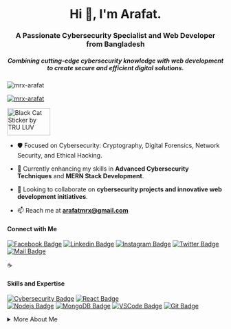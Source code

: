 <h1 align="center">Hi 👋, I'm Arafat.</h1>
<h3 align="center">A Passionate Cybersecurity Specialist and Web Developer from Bangladesh</h3>
<h5 align="center">Combining cutting-edge cybersecurity knowledge with web development to create secure and efficient digital solutions.</h5>

<p align="left"> <img src="https://komarev.com/ghpvc/?username=mrx-arafat&label=Profile%20views&color=0e75b6&style=flat" alt="mrx-arafat" /> </p>

<p align="left"> <a href="https://github.com/ryo-ma/github-profile-trophy"><img src="https://github-profile-trophy.vercel.app/?username=mrx-arafat" alt="mrx-arafat" /></a> </p>


<img src="https://media2.giphy.com/media/WUlplcMpOCEmTGBtBW/giphy.gif?cid=ecf05e474w6vi19u77wfxbqkb13r22g19heinvdsnbaj631e&amp;ep=v1_stickers_search&amp;rid=giphy.gif&amp;ct=s" alt="Black Cat Sticker by TRU LUV" style="width: 100px; height: 63px; left: 0px; top: 0px;">



- 🛡️ Focused on Cybersecurity: Cryptography, Digital Forensics, Network Security, and Ethical Hacking.
  
- 🌱 Currently enhancing my skills in **Advanced Cybersecurity Techniques** and **MERN Stack Development**.

- 👯 Looking to collaborate on **cybersecurity projects and innovative web development initiatives**.

- 📫 Reach me at **arafatmrx@gmail.com**

#### Connect with Me

[![Facebook Badge](https://img.shields.io/badge/Facebook-1877F2?style=for-the-badge&logo=facebook&logoColor=white)](https://facebook.com/e4rafat) 
[![Linkedin Badge](https://img.shields.io/badge/LinkedIn-0077B5?style=for-the-badge&logo=linkedin&logoColor=white)](https://www.linkedin.com/in/e4rafat/) 
[![Instagram Badge](https://img.shields.io/badge/Instagram-E4405F?style=for-the-badge&logo=instagram&logoColor=white)](https://instagram.com/e4rafat) 
[![Twitter Badge](https://img.shields.io/badge/Twitter-1DA1F2?style=for-the-badge&logo=twitter&logoColor=white)](https://twitter.com/e4rafat) 
[![Mail Badge](https://img.shields.io/badge/Gmail-D14836?style=for-the-badge&logo=gmail&logoColor=white)](mailto:arafatmrx@gmail.com)

:coffee: &emsp; 

#### Skills and Expertise

[![Cybersecurity Badge](https://img.shields.io/badge/-Cybersecurity-3C873A?style=for-the-badge&labelColor=black&logo=security&logoColor=3C873A)](#) 
[![React Badge](https://img.shields.io/badge/-React-61DBFB?style=for-the-badge&labelColor=black&logo=react&logoColor=61DBFB)](#)  
[![Nodejs Badge](https://img.shields.io/badge/-Nodejs-3C873A?style=for-the-badge&labelColor=black&logo=node.js&logoColor=3C873A)](#) 
[![MongoDB Badge](https://img.shields.io/badge/MongoDB-4EA94B?style=for-the-badge&logo=mongodb&logoColor=white)](#) 
[![VSCode Badge](https://img.shields.io/badge/Visual_Studio-5C2D91?style=for-the-badge&logo=visual%20studio&logoColor=white)](#) 
[![Git Badge](https://img.shields.io/badge/Git-F05032?style=for-the-badge&logo=git&logoColor=white)](#) 

<details>
<summary>
  More About Me
</summary>

<br >

Passionate about embracing new challenges in cybersecurity and web development. A lifelong learner eager to explore and grow in the tech world.
<img src="https://media3.giphy.com/media/eZBJ45h3X2ti2vM6Do/giphy.gif?cid=ecf05e474w6vi19u77wfxbqkb13r22g19heinvdsnbaj631e&amp;ep=v1_stickers_search&amp;rid=giphy.gif&amp;ct=s" alt="Eyes Look Sticker by Alb Animation" style="width: 500px; height: 375px; left: 0px; top: 0px;">
#### Github Stats

![Arafat's github stats](https://github-readme-stats.vercel.app/api?username=mrx-arafat&count_private=true&theme=tokyonight&hide=contribs,prs)

</details>
